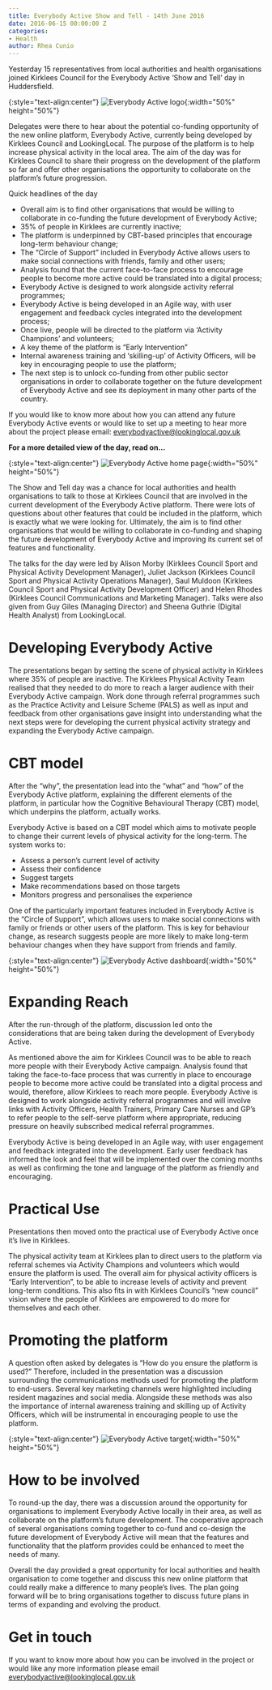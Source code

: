 ```yaml
---
title: Everybody Active Show and Tell - 14th June 2016
date: 2016-06-15 00:00:00 Z
categories:
- Health
author: Rhea Cunio
---
```


Yesterday 15 representatives from local authorities and health organisations joined Kirklees Council for the Everybody Active ‘Show and Tell’ day in Huddersfield.

{:style="text-align:center"}
![Everybody Active logo](/assets/images/2016-06-15-everybody-active-show-tell/everybody-active-eb.jpg){:width="50%" height="50%"}

Delegates were there to hear about the potential co-funding opportunity of the new online platform, Everybody Active, currently being developed by Kirklees Council and LookingLocal. The purpose of the platform is to help increase physical activity in the local area. The aim of the day was for Kirklees Council to share their progress on the development of the platform so far and offer other organisations the opportunity to collaborate on the platform’s future progression.
 
Quick headlines of the day
- Overall aim is to find other organisations that would be willing to collaborate in co-funding the future development of Everybody Active;
- 35% of people in Kirklees are currently inactive;
- The platform is underpinned by CBT-based principles that encourage long-term behaviour change;
- The “Circle of Support” included in Everybody Active allows users to make social connections with friends, family and other users;
- Analysis found that the current face-to-face process to encourage people to become more active could be translated into a digital process;
- Everybody Active is designed to work alongside activity referral programmes;
- Everybody Active is being developed in an Agile way, with user engagement and feedback cycles integrated into the development process;
- Once live, people will be directed to the platform via ‘Activity Champions’ and volunteers;
- A key theme of the platform is “Early Intervention”
- Internal awareness training and ‘skilling-up’ of Activity Officers, will be key in encouraging people to use the platform;
- The next step is to unlock co-funding from other public sector organisations in order to collaborate together on the future development of Everybody Active and see its deployment in many other parts of the country.
 
If you would like to know more about how you can attend any future Everybody Active events or would like to set up a meeting to hear more about the project please email: [everybodyactive@lookinglocal.gov.uk](mailto:everybodyactive@lookinglocal.gov.uk)
 
**For a more detailed view of the day, read on…**

{:style="text-align:center"}
![Everybody Active home page](/assets/images/2016-06-15-everybody-active-show-tell/eba-homepage.jpg){:width="50%" height="50%"}

The Show and Tell day was a chance for local authorities and health organisations to talk to those at Kirklees Council that are involved in the current development of the Everybody Active platform. There were lots of questions about other features that could be included in the platform, which is exactly what we were looking for. Ultimately, the aim is to find other organisations that would be willing to collaborate in co-funding and shaping the future development of Everybody Active and improving its current set of features and functionality.
 
The talks for the day were led by Alison Morby (Kirklees Council Sport and Physical Activity Development Manager), Juliet Jackson (Kirklees Council Sport and Physical Activity Operations Manager), Saul Muldoon (Kirklees Council Sport and Physical Activity Development Officer) and Helen Rhodes (Kirklees Council Communications and Marketing Manager). Talks were also given from Guy Giles (Managing Director) and Sheena Guthrie (Digital Health Analyst) from LookingLocal.  
 
# Developing Everybody Active
The presentations began by setting the scene of physical activity in Kirklees where 35% of people are inactive. The Kirklees Physical Activity Team realised that they needed to do more to reach a larger audience with their Everybody Active campaign. Work done through referral programmes such as the Practice Activity and Leisure Scheme (PALS) as well as input and feedback from other organisations gave insight into understanding what the next steps were for developing the current physical activity strategy and expanding the Everybody Active campaign.
 
# CBT model
After the “why”, the presentation lead into the “what” and “how” of the Everybody Active platform, explaining the different elements of the platform, in particular how the Cognitive Behavioural Therapy (CBT) model, which underpins the platform, actually works.
 
Everybody Active is based on a CBT model which aims to motivate people to change their current levels of physical activity for the long-term. The system works to:
 
- Assess a person’s current level of activity
- Assess their confidence
- Suggest targets
- Make recommendations based on those targets
- Monitors progress and personalises the experience
 
One of the particularly important features included in Everybody Active is the “Circle of Support”, which allows users to make social connections with family or friends or other users of the platform. This is key for behaviour change, as research suggests people are more likely to make long-term behaviour changes when they have support from friends and family.

{:style="text-align:center"}
![Everybody Active dashboard](/assets/images/2016-06-15-everybody-active-show-tell/eba-dashboard.jpg){:width="50%" height="50%"}

# Expanding Reach
After the run-through of the platform, discussion led onto the considerations that are being taken during the development of Everybody Active.
 
As mentioned above the aim for Kirklees Council was to be able to reach more people with their Everybody Active campaign. Analysis found that taking the face-to-face process that was currently in place to encourage people to become more active could be translated into a digital process and would, therefore, allow Kirklees to reach more people. Everybody Active is designed to work alongside activity referral programmes and will involve links with Activity Officers, Health Trainers, Primary Care Nurses and GP’s to refer people to the self-serve platform where appropriate, reducing pressure on heavily subscribed medical referral programmes.
 
Everybody Active is being developed in an Agile way, with user engagement and feedback integrated into the development. Early user feedback has informed the look and feel that will be implemented over the coming months as well as confirming the tone and language of the platform as friendly and encouraging.

# Practical Use
Presentations then moved onto the practical use of Everybody Active once it’s live in Kirklees.
 
The physical activity team at Kirklees plan to direct users to the platform via referral schemes via Activity Champions and volunteers which would ensure the platform is used. The overall aim for physical activity officers is “Early Intervention”, to be able to increase levels of activity and prevent long-term conditions. This also fits in with Kirklees Council’s “new council” vision where the people of Kirklees are empowered to do more for themselves and each other.
 
# Promoting the platform
A question often asked by delegates is “How do you ensure the platform is used?” Therefore, included in the presentation was a discussion surrounding the communications methods used for promoting the platform to end-users. Several key marketing channels were highlighted including resident magazines and social media. Alongside these methods was also the importance of internal awareness training and skilling up of Activity Officers, which will be instrumental in encouraging people to use the platform.

{:style="text-align:center"}
![Everybody Active target](/assets/images/2016-06-15-everybody-active-show-tell/eba-target.jpg){:width="50%" height="50%"}

# How to be involved
To round-up the day, there was a discussion around the opportunity for organisations to implement Everybody Active locally in their area, as well as collaborate on the platform’s future development. The cooperative approach of several organisations coming together to co-fund and co-design the future development of Everybody Active will mean that the features and functionality that the platform provides could be enhanced to meet the needs of many.
 
Overall the day provided a great opportunity for local authorities and health organisation to come together and discuss this new online platform that could really make a difference to many people’s lives. The plan going forward will be to bring organisations together to discuss future plans in terms of expanding and evolving the product.
 
# Get in touch
If you want to know more about how you can be involved in the project or would like any more information please email [everybodyactive@lookinglocal.gov.uk](mailto:everybodyactive@lookinglocal.gov.uk)